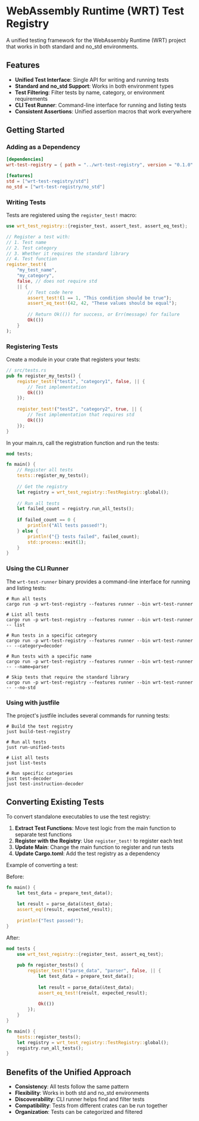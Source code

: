 # WebAssembly Runtime (WRT) Test Registry

A unified testing framework for the WebAssembly Runtime (WRT) project that works in both standard and no_std environments.

## Features

- **Unified Test Interface**: Single API for writing and running tests
- **Standard and no_std Support**: Works in both environment types
- **Test Filtering**: Filter tests by name, category, or environment requirements
- **CLI Test Runner**: Command-line interface for running and listing tests
- **Consistent Assertions**: Unified assertion macros that work everywhere

## Getting Started

### Adding as a Dependency

```toml
[dependencies]
wrt-test-registry = { path = "../wrt-test-registry", version = "0.1.0" }

[features]
std = ["wrt-test-registry/std"]
no_std = ["wrt-test-registry/no_std"]
```

### Writing Tests

Tests are registered using the `register_test!` macro:

```rust
use wrt_test_registry::{register_test, assert_test, assert_eq_test};

// Register a test with:
// 1. Test name
// 2. Test category
// 3. Whether it requires the standard library
// 4. Test function
register_test!(
    "my_test_name",
    "my_category",
    false, // does not require std
    || {
        // Test code here
        assert_test!(1 == 1, "This condition should be true");
        assert_eq_test!(42, 42, "These values should be equal");
        
        // Return Ok(()) for success, or Err(message) for failure
        Ok(())
    }
);
```

### Registering Tests

Create a module in your crate that registers your tests:

```rust
// src/tests.rs
pub fn register_my_tests() {
    register_test!("test1", "category1", false, || {
        // Test implementation
        Ok(())
    });
    
    register_test!("test2", "category2", true, || {
        // Test implementation that requires std
        Ok(())
    });
}
```

In your main.rs, call the registration function and run the tests:

```rust
mod tests;

fn main() {
    // Register all tests
    tests::register_my_tests();
    
    // Get the registry
    let registry = wrt_test_registry::TestRegistry::global();
    
    // Run all tests
    let failed_count = registry.run_all_tests();
    
    if failed_count == 0 {
        println!("All tests passed!");
    } else {
        println!("{} tests failed", failed_count);
        std::process::exit(1);
    }
}
```

### Using the CLI Runner

The `wrt-test-runner` binary provides a command-line interface for running and listing tests:

```
# Run all tests
cargo run -p wrt-test-registry --features runner --bin wrt-test-runner

# List all tests
cargo run -p wrt-test-registry --features runner --bin wrt-test-runner -- list

# Run tests in a specific category
cargo run -p wrt-test-registry --features runner --bin wrt-test-runner -- --category=decoder

# Run tests with a specific name
cargo run -p wrt-test-registry --features runner --bin wrt-test-runner -- --name=parser

# Skip tests that require the standard library
cargo run -p wrt-test-registry --features runner --bin wrt-test-runner -- --no-std
```

### Using with justfile

The project's justfile includes several commands for running tests:

```
# Build the test registry
just build-test-registry

# Run all tests
just run-unified-tests

# List all tests
just list-tests

# Run specific categories
just test-decoder
just test-instruction-decoder
```

## Converting Existing Tests

To convert standalone executables to use the test registry:

1. **Extract Test Functions**: Move test logic from the main function to separate test functions
2. **Register with the Registry**: Use `register_test!` to register each test
3. **Update Main**: Change the main function to register and run tests
4. **Update Cargo.toml**: Add the test registry as a dependency

Example of converting a test:

Before:
```rust
fn main() {
    let test_data = prepare_test_data();
    
    let result = parse_data(&test_data);
    assert_eq!(result, expected_result);
    
    println!("Test passed!");
}
```

After:
```rust
mod tests {
    use wrt_test_registry::{register_test, assert_eq_test};
    
    pub fn register_tests() {
        register_test!("parse_data", "parser", false, || {
            let test_data = prepare_test_data();
            
            let result = parse_data(&test_data);
            assert_eq_test!(result, expected_result);
            
            Ok(())
        });
    }
}

fn main() {
    tests::register_tests();
    let registry = wrt_test_registry::TestRegistry::global();
    registry.run_all_tests();
}
```

## Benefits of the Unified Approach

- **Consistency**: All tests follow the same pattern
- **Flexibility**: Works in both std and no_std environments
- **Discoverability**: CLI runner helps find and filter tests
- **Compatibility**: Tests from different crates can be run together
- **Organization**: Tests can be categorized and filtered 